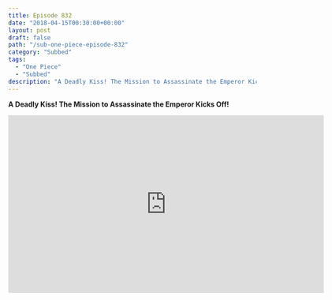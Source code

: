 ```yaml
---
title: Episode 832
date: "2018-04-15T00:30:00+00:00"
layout: post
draft: false
path: "/sub-one-piece-episode-832"
category: "Subbed"
tags:
  - "One Piece"
  - "Subbed"
description: "A Deadly Kiss! The Mission to Assassinate the Emperor Kicks Off!"
---
```


**A Deadly Kiss! The Mission to Assassinate the Emperor Kicks Off!**

<iframe width="640" height="360" src="https://www.rapidvideo.com/e/G6FRPH6PAH" frameborder="0" marginwidth=0 marginheight=0 scrolling=no allowfullscreen></iframe>

